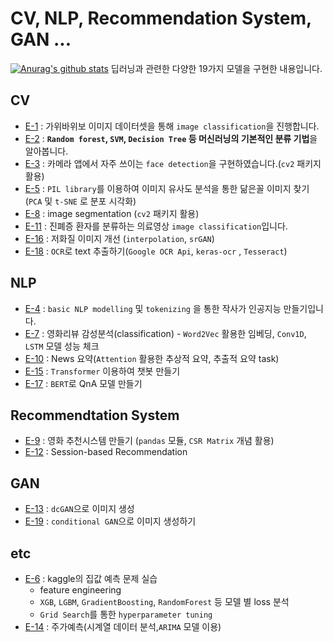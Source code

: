 # CV, NLP, Recommendation System, GAN ...
 
[![Anurag's github stats](https://github-readme-stats.vercel.app/api?username=crosstar1228)](https://github.com/anuraghazra/github-readme-stats)
딥러닝과 관련한 다양한 19가지 모델을 구현한 내용입니다.


## CV
- [E-1](https://github.com/crosstar1228/aiffel/blob/main/%5BE-1%5Drockscissorpaper.ipynb) : 가위바위보 이미지 데이터셋을 통해 `image classification`을 진행합니다.
- [E-2](https://github.com/crosstar1228/aiffel/tree/main/%5BE-2%5DSVM%2CDecision%20Tree%2C%20Random%20Forest) : **`Random forest`, `SVM`, `Decision Tree` 등 머신러닝의 기본적인 분류 기법**을 알아봅니다.
- [E-3](https://github.com/crosstar1228/aiffel/blob/main/%5BE-3%5Dface_detection.ipynb) : 카메라 앱에서 자주 쓰이는 `face detection`을 구현하였습니다.(`cv2` 패키지 활용)
- [E-5](https://github.com/crosstar1228/aiffel/blob/main/%5BE-5%5Dfind_similar_celebrity.ipynb) : `PIL library`를 이용하여 이미지 유사도 분석을 통한 닮은꼴 이미지 찾기(`PCA` 및 `t-SNE` 로 분포 시각화)
- [E-8](https://github.com/crosstar1228/aiffel/blob/main/%5BE-8%5Dimage_segmentation.ipynb) : image segmentation (`cv2` 패키지 활용)
- [E-11](https://github.com/crosstar1228/aiffel/blob/main/%5BE-11%5DPnuemonia_Classification.ipynb) : 진폐증 환자를 분류하는 의료영상 `image classification`입니다.
- [E-16](https://github.com/crosstar1228/aiffel/blob/main/%5BE-16%5DSuper_Resolution.ipynb) : 저화질 이미지 개선 (`interpolation`, `srGAN`) 
- [E-18](https://github.com/crosstar1228/aiffel/blob/main/%5BE-18%5DOCR_text_extraction_from_picture.ipynb) : `OCR`로 text 추출하기(`Google OCR Api`, `keras-ocr` , `Tesseract`)
## NLP
- [E-4](https://github.com/crosstar1228/aiffel/blob/main/%5BE-4%5Dlyricist.ipynb) : `basic NLP modelling` 및 `tokenizing` 을 통한 작사가 인공지능 만들기입니다.
- [E-7](https://github.com/crosstar1228/aiffel/blob/main/%5BE-7%5DSentiment_Classification.ipynb) : 영화리뷰 감성분석(classification) - `Word2Vec` 활용한 임베딩,  `Conv1D`, `LSTM` 모델 성능 체크
- [E-10](https://github.com/crosstar1228/aiffel/blob/main/%5BE-10%5DNews_summarization.ipynb) : News 요약(`Attention` 활용한 추상적 요약, 추출적 요약 task)
- [E-15](https://github.com/crosstar1228/aiffel/blob/main/%5BE-15%5DTransformer_Chatbot.ipynb) : `Transformer` 이용하여 챗봇 만들기
- [E-17](https://github.com/crosstar1228/aiffel/blob/main/%5BE-17%5DBERT_QnA_model.ipynb) : `BERT`로 QnA 모델 만들기
## Recommendtation System
- [E-9](https://github.com/crosstar1228/aiffel/blob/main/%5BE-9%5DMovie_Recommender_System.ipynb) : 영화 추천시스템 만들기 (`pandas` 모듈, `CSR Matrix` 개념 활용)
- [E-12](https://github.com/crosstar1228/aiffel/blob/main/%5BE-12%5DMovie_Recommendation.ipynb) : Session-based Recommendation
## GAN
- [E-13](https://github.com/crosstar1228/aiffel/blob/main/%5BE-13%5Dgenerating%20image%20with%20dcGAN(Cifar10).ipynb) : `dcGAN`으로 이미지 생성
- [E-19](https://github.com/crosstar1228/aiffel/blob/main/%5BE-19%5DcGAN_generating_picture.ipynb) : `conditional GAN`으로 이미지 생성하기
## etc
- [E-6](https://github.com/crosstar1228/aiffel/blob/main/%5BE-6%5DRegression_challenge_houseprice.ipynb) : kaggle의 집값 예측 문제 실습  
    - feature engineering
    - `XGB`, `LGBM`, `GradientBoosting`, `RandomForest` 등 모델 별 loss 분석
    - `Grid Search`를 통한 `hyperparameter tuning`
- [E-14](https://github.com/crosstar1228/aiffel/blob/main/%5BE-14%5DStock_prediction.ipynb) : 주가예측(시계열 데이터 분석,`ARIMA` 모델 이용)

